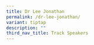 ```yaml
---
title: Dr Lee Jonathan
permalink: /dr-lee-jonathan/
variant: tiptap
description: ""
third_nav_title: Track Speakers
---
```

